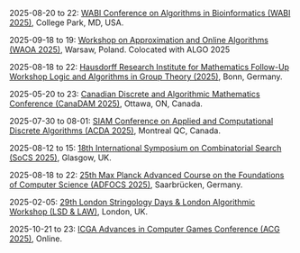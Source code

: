2025-08-20 to 22: [WABI Conference on Algorithms in Bioinformatics (WABI 2025)](https://wabiconf.github.io/2025/), College Park, MD, USA.

2025-09-18 to 19: [Workshop on Approximation and Online Algorithms (WAOA 2025)](https://algo-conference.org/2025/waoa/), Warsaw, Poland. Colocated with ALGO 2025

2025-08-18 to 22: [Hausdorff Research Institute for Mathematics Follow-Up Workshop Logic and Algorithms in Group Theory (2025)](https://www.mathematics.uni-bonn.de/him/programs/follow-up-workshops/2025_08_18), Bonn, Germany.

2025-05-20 to 23: [Canadian Discrete and Algorithmic Mathematics Conference (CanaDAM 2025)](https://canadam.ca/2025), Ottawa, ON, Canada.

2025-07-30 to 08-01: [SIAM Conference on Applied and Computational Discrete Algorithms (ACDA 2025)](https://www.siam.org/conferences-events/siam-conferences/acda25/), Montreal QC, Canada.

2025-08-12 to 15: [18th International Symposium on Combinatorial Search (SoCS 2025)](https://socs25.search-conference.org/), Glasgow, UK.

2025-08-18 to 22: [25th Max Planck Advanced Course on the Foundations of Computer Science (ADFOCS 2025)](https://www.mpi-inf.mpg.de/departments/algorithms-complexity/adfocs/2025/), Saarbrücken, Germany.

2025-02-05: [29th London Stringology Days & London Algorithmic Workshop (LSD & LAW)](https://nms.kcl.ac.uk/informatics/events/LSD&LAW25/), London, UK.

2025-10-21 to 23: [ICGA Advances in Computer Games Conference (ACG 2025)](https://icga.org/?page_id=4052), Online.


